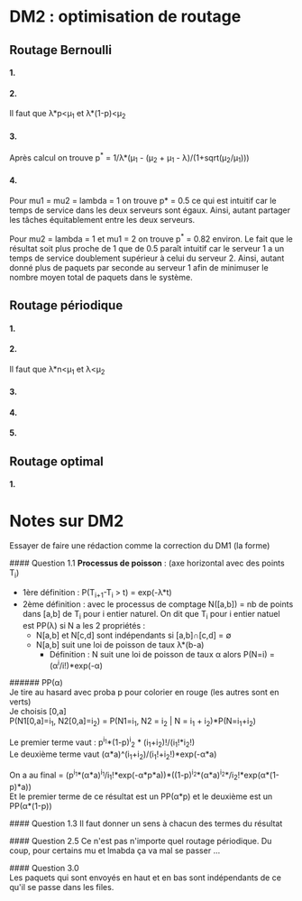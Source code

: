# DM2 : optimisation de routage

## Routage Bernoulli

#### 1.

#### 2.
Il faut que &lambda;\*p<&mu;<sub>1</sub> et &lambda;\*(1-p)<&mu;<sub>2</sub>

#### 3.
Après calcul on trouve p<sup>\*</sup> = 1/&lambda;\*(&mu;<sub>1</sub> - (&mu;<sub>2</sub> + &mu;<sub>1</sub> - &lambda;)/(1+sqrt(&mu;<sub>2</sub>/&mu;<sub>1</sub>)))

#### 4.
Pour mu1 = mu2 = lambda = 1 on trouve p* = 0.5 ce qui est intuitif car le temps de service dans les deux serveurs sont égaux. Ainsi, autant partager les tâches équitablement entre les deux serveurs.  

Pour mu2 = lambda = 1 et mu1 = 2 on trouve p<sup>\*</sup> = 0.82 environ. Le fait que le résultat soit plus proche de 1 que de 0.5 paraît intuitif car le serveur 1 a un temps de service doublement supérieur à celui du serveur 2. Ainsi, autant donné plus de paquets par seconde au serveur 1 afin de minimuser le nombre moyen total de paquets dans le système.
## Routage périodique

#### 1.

#### 2.
Il faut que &lambda;\*n<&mu;<sub>1</sub> et &lambda;<&mu;<sub>2</sub>

#### 3.

#### 4.

#### 5.

## Routage optimal

#### 1.



# Notes sur DM2
Essayer de faire une rédaction comme la correction du DM1 (la forme)

#### Question 1.1
**Processus de poisson** :
(axe horizontal avec des points T<sub>i</sub>)
- 1ère définition : P(T<sub>i+1</sub>-T<sub>i</sub> > t) = exp(-&lambda;\*t)
- 2ème définition : avec le processus de comptage N([a,b]) = nb de points dans [a,b] de T<sub>i</sub> pour i entier naturel. On dit que T<sub>i</sub> pour i entier natuel est PP(&lambda;) si N a les 2 propriétés :
  - N[a,b] et N[c,d] sont indépendants si \[a,b]&cap;[c,d] = &empty;
  - N[a,b] suit une loi de poisson de taux &lambda;\*(b-a)
    - Définition : N suit une loi de poisson de taux &alpha; alors P(N=i) = (&alpha;<sup>i</sup>/i!)\*exp(-&alpha;)

###### PP(&alpha;)  
Je tire au hasard avec proba p pour colorier en rouge (les autres sont en verts)  
Je choisis [0,a]  
P(N1[0,a]=i<sub>1</sub>, N2[0,a]=i<sub>2</sub>) = P(N1=i<sub>1</sub>, N2 = i<sub>2</sub> | N = i<sub>1</sub> + i<sub>2</sub>)\*P(N=i<sub>1</sub>+i<sub>2</sub>)

Le premier terme vaut : p<sup>i<sub>1</sub></sup>\*(1-p)<sup>i</sup><sub>2</sub> * (i<sub>1</sub>+i<sub>2</sub>)!/(i<sub>1</sub>!\*i<sub>2</sub>!)  
Le deuxième terme vaut (&alpha;\*a)^(i<sub>1</sub>+i<sub>2</sub>)/(i<sub>1</sub>!+i<sub>2</sub>!)\*exp(-&alpha;\*a)

On a au final = (p<sup>i<sub>1</sub></sup>\*(&alpha;\*a)<sup>i<sub>1</sub></sup>/i<sub>1</sub>!\*exp(-&alpha;\*p*a))\*((1-p)<sup>i<sub>2</sub></sup>\*(&alpha;\*a)<sup>i<sub>2</sub></sup>\*/i<sub>2</sub>!\*exp(&alpha;\*(1-p)\*a))  
Et le premier terme de ce résultat est un PP(&alpha;\*p) et le deuxième est un PP(&alpha;\*(1-p))  

#### Question 1.3
Il faut donner un sens à chacun des termes du résultat


#### Question 2.5
Ce n'est pas n'importe quel routage périodique. Du coup, pour certains mu et lmabda ça va mal se passer ...

#### Question 3.0  
Les paquets qui sont envoyés en haut et en bas sont indépendants de ce qu'il se passe dans les files.

